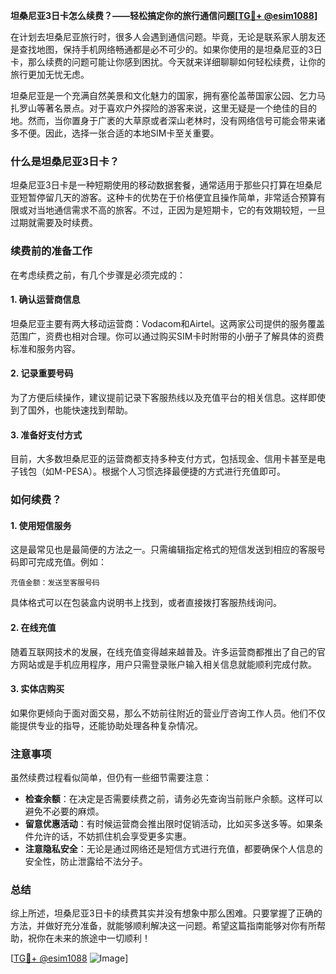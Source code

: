 **坦桑尼亚3日卡怎么续费？——轻松搞定你的旅行通信问题[[TG💪+ @esim1088](https://t.me/s/esim1088)]**

在计划去坦桑尼亚旅行时，很多人会遇到通信问题。毕竟，无论是联系家人朋友还是查找地图，保持手机网络畅通都是必不可少的。如果你使用的是坦桑尼亚的3日卡，那么续费的问题可能让你感到困扰。今天就来详细聊聊如何轻松续费，让你的旅行更加无忧无虑。

坦桑尼亚是一个充满自然美景和文化魅力的国家，拥有塞伦盖蒂国家公园、乞力马扎罗山等著名景点。对于喜欢户外探险的游客来说，这里无疑是一个绝佳的目的地。然而，当你置身于广袤的大草原或者深山老林时，没有网络信号可能会带来诸多不便。因此，选择一张合适的本地SIM卡至关重要。

### 什么是坦桑尼亚3日卡？

坦桑尼亚3日卡是一种短期使用的移动数据套餐，通常适用于那些只打算在坦桑尼亚短暂停留几天的游客。这种卡的优势在于价格便宜且操作简单，非常适合预算有限或对当地通信需求不高的旅客。不过，正因为是短期卡，它的有效期较短，一旦过期就需要及时续费。

### 续费前的准备工作

在考虑续费之前，有几个步骤是必须完成的：

#### 1. 确认运营商信息
坦桑尼亚主要有两大移动运营商：Vodacom和Airtel。这两家公司提供的服务覆盖范围广，资费也相对合理。你可以通过购买SIM卡时附带的小册子了解具体的资费标准和服务内容。

#### 2. 记录重要号码
为了方便后续操作，建议提前记录下客服热线以及充值平台的相关信息。这样即使到了国外，也能快速找到帮助。

#### 3. 准备好支付方式
目前，大多数坦桑尼亚的运营商都支持多种支付方式，包括现金、信用卡甚至是电子钱包（如M-PESA）。根据个人习惯选择最便捷的方式进行充值即可。

### 如何续费？

#### 1. 使用短信服务
这是最常见也是最简便的方法之一。只需编辑指定格式的短信发送到相应的客服号码即可完成充值。例如：
```
充值金额：发送至客服号码
```
具体格式可以在包装盒内说明书上找到，或者直接拨打客服热线询问。

#### 2. 在线充值
随着互联网技术的发展，在线充值变得越来越普及。许多运营商都推出了自己的官方网站或是手机应用程序，用户只需登录账户输入相关信息就能顺利完成付款。

#### 3. 实体店购买
如果你更倾向于面对面交易，那么不妨前往附近的营业厅咨询工作人员。他们不仅能提供专业的指导，还能协助处理各种复杂情况。

### 注意事项

虽然续费过程看似简单，但仍有一些细节需要注意：

- **检查余额**：在决定是否需要续费之前，请务必先查询当前账户余额。这样可以避免不必要的麻烦。
- **留意优惠活动**：有时候运营商会推出限时促销活动，比如买多送多等。如果条件允许的话，不妨抓住机会享受更多实惠。
- **注意隐私安全**：无论是通过网络还是短信方式进行充值，都要确保个人信息的安全性，防止泄露给不法分子。

### 总结

综上所述，坦桑尼亚3日卡的续费其实并没有想象中那么困难。只要掌握了正确的方法，并做好充分准备，就能够顺利解决这一问题。希望这篇指南能够对你有所帮助，祝你在未来的旅途中一切顺利！

[[TG💪+ @esim1088](https://t.me/s/esim1088) ![Image](https://i.postimg.cc/4NQfJmqS/Snipaste-2025-05-13-00-14-12.png)]